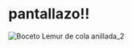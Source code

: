 # pantallazo!!
![Boceto Lemur de cola anillada_2](https://user-images.githubusercontent.com/26774278/145728339-ab353a4c-3dcf-4d52-8e38-e14dc7a0dce6.jpg)
